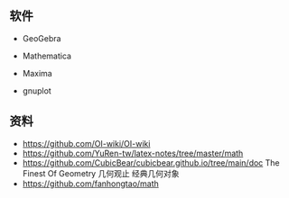 ## 软件

- GeoGebra

- Mathematica
- Maxima
- gnuplot

## 资料

- https://github.com/OI-wiki/OI-wiki
- https://github.com/YuRen-tw/latex-notes/tree/master/math
- https://github.com/CubicBear/cubicbear.github.io/tree/main/doc
  The Finest Of Geometry 几何观止 经典几何对象
- https://github.com/fanhongtao/math
